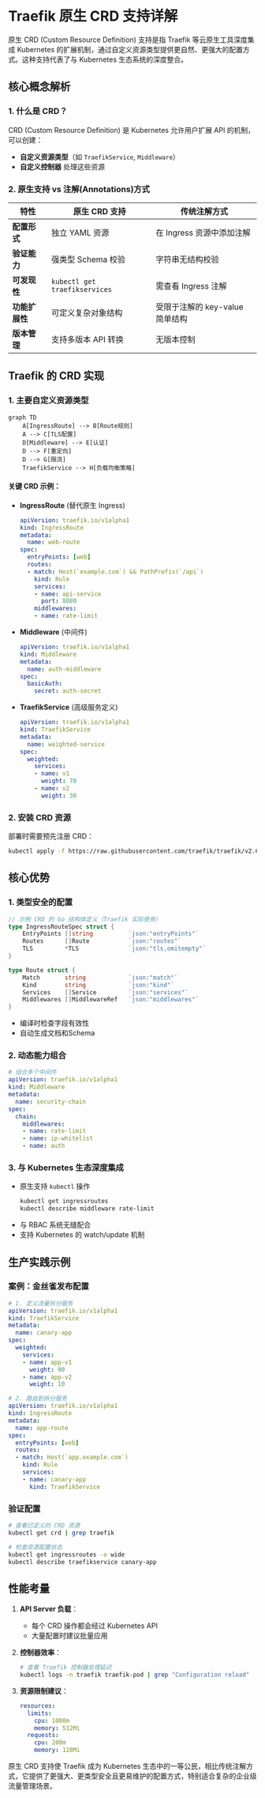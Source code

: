 # Traefik 原生 CRD 支持详解

原生 CRD (Custom Resource Definition) 支持是指 Traefik 等云原生工具深度集成 Kubernetes 的扩展机制，通过自定义资源类型提供更自然、更强大的配置方式。这种支持代表了与 Kubernetes 生态系统的深度整合。

## 核心概念解析

### 1. 什么是 CRD？
CRD (Custom Resource Definition) 是 Kubernetes 允许用户扩展 API 的机制，可以创建：
- **自定义资源类型**（如 `TraefikService`, `Middleware`）
- **自定义控制器** 处理这些资源

### 2. 原生支持 vs 注解(Annotations)方式

| 特性               | 原生 CRD 支持                          | 传统注解方式                     |
|--------------------|---------------------------------------|--------------------------------|
| **配置形式**       | 独立 YAML 资源                         | 在 Ingress 资源中添加注解       |
| **验证能力**       | 强类型 Schema 校验                     | 字符串无结构校验               |
| **可发现性**       | `kubectl get traefikservices`          | 需查看 Ingress 注解            |
| **功能扩展性**     | 可定义复杂对象结构                      | 受限于注解的 key-value 简单结构 |
| **版本管理**       | 支持多版本 API 转换                     | 无版本控制                    |

## Traefik 的 CRD 实现

### 1. 主要自定义资源类型

```mermaid
graph TD
    A[IngressRoute] --> B[Route规则]
    A --> C[TLS配置]
    D[Middleware] --> E[认证]
    D --> F[重定向]
    D --> G[限流]
    TraefikService --> H[负载均衡策略]
```

#### 关键 CRD 示例：
- **IngressRoute** (替代原生 Ingress)
  ```yaml
  apiVersion: traefik.io/v1alpha1
  kind: IngressRoute
  metadata:
    name: web-route
  spec:
    entryPoints: [web]
    routes:
    - match: Host(`example.com`) && PathPrefix(`/api`)
      kind: Rule
      services:
      - name: api-service
        port: 8080
      middlewares:
      - name: rate-limit
  ```

- **Middleware** (中间件)
  ```yaml
  apiVersion: traefik.io/v1alpha1
  kind: Middleware
  metadata:
    name: auth-middleware
  spec:
    basicAuth:
      secret: auth-secret
  ```

- **TraefikService** (高级服务定义)
  ```yaml
  apiVersion: traefik.io/v1alpha1
  kind: TraefikService
  metadata:
    name: weighted-service
  spec:
    weighted:
      services:
      - name: v1
        weight: 70
      - name: v2
        weight: 30
  ```

### 2. 安装 CRD 资源
部署时需要预先注册 CRD：
```bash
kubectl apply -f https://raw.githubusercontent.com/traefik/traefik/v2.6/docs/content/reference/dynamic-configuration/kubernetes-crd-definition-v1.yml
```

## 核心优势

### 1. 类型安全的配置
```go
// 示例 CRD 的 Go 结构体定义（Traefik 实际使用）
type IngressRouteSpec struct {
    EntryPoints []string          `json:"entryPoints"`
    Routes      []Route           `json:"routes"`
    TLS         *TLS              `json:"tls,omitempty"`
}

type Route struct {
    Match       string            `json:"match"`
    Kind        string            `json:"kind"`
    Services    []Service         `json:"services"`
    Middlewares []MiddlewareRef   `json:"middlewares"`
}
```
- 编译时检查字段有效性
- 自动生成文档和Schema

### 2. 动态能力组合
```yaml
# 组合多个中间件
apiVersion: traefik.io/v1alpha1
kind: Middleware
metadata:
  name: security-chain
spec:
  chain:
    middlewares:
    - name: rate-limit
    - name: ip-whitelist
    - name: auth
```

### 3. 与 Kubernetes 生态深度集成
- 原生支持 `kubectl` 操作
  ```bash
  kubectl get ingressroutes
  kubectl describe middleware rate-limit
  ```
- 与 RBAC 系统无缝配合
- 支持 Kubernetes 的 watch/update 机制

## 生产实践示例

### 案例：金丝雀发布配置
```yaml
# 1. 定义流量拆分服务
apiVersion: traefik.io/v1alpha1
kind: TraefikService
metadata:
  name: canary-app
spec:
  weighted:
    services:
    - name: app-v1
      weight: 90
    - name: app-v2
      weight: 10

# 2. 路由到拆分服务
apiVersion: traefik.io/v1alpha1
kind: IngressRoute
metadata:
  name: app-route
spec:
  entryPoints: [web]
  routes:
  - match: Host(`app.example.com`)
    kind: Rule
    services:
    - name: canary-app
      kind: TraefikService
```

### 验证配置
```bash
# 查看已定义的 CRD 资源
kubectl get crd | grep traefik

# 检查资源配置状态
kubectl get ingressroutes -o wide
kubectl describe traefikservice canary-app
```

## 性能考量

1. **API Server 负载**：
    - 每个 CRD 操作都会经过 Kubernetes API
    - 大量配置时建议批量应用

2. **控制器效率**：
   ```bash
   # 查看 Traefik 控制器处理延迟
   kubectl logs -n traefik traefik-pod | grep "Configuration reload"
   ```

3. **资源限制建议**：
   ```yaml
   resources:
     limits:
       cpu: 1000m
       memory: 512Mi
     requests:
       cpu: 200m
       memory: 128Mi
   ```

原生 CRD 支持使 Traefik 成为 Kubernetes 生态中的一等公民，相比传统注解方式，它提供了更强大、更类型安全且更易维护的配置方式，特别适合复杂的企业级流量管理场景。
